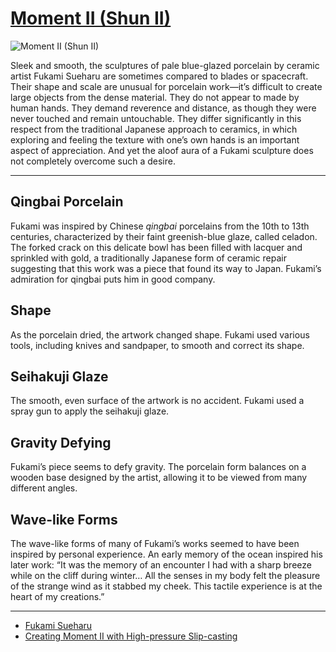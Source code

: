 # [Moment II (Shun II)](http://artstories.artsmia.org/#/o/118304)
![Moment II (Shun II)](http://api.artsmia.org/images/118304/large.jpg)

Sleek and smooth, the sculptures of pale blue-glazed porcelain by ceramic artist Fukami Sueharu are sometimes compared to blades or spacecraft. Their shape and scale are unusual for porcelain work—it’s difficult to create large objects from the dense material. They do not appear to made by human hands. They demand reverence and distance, as though they were never touched and remain untouchable. They differ significantly in this respect from the traditional Japanese approach to ceramics, in which exploring and feeling the texture with one’s own hands is an important aspect of appreciation. And yet the aloof aura of a Fukami sculpture does not completely overcome such a desire.

---

## Qingbai Porcelain

Fukami was inspired by Chinese *qingbai* porcelains from the 10th to 13th centuries, characterized by their faint greenish-blue glaze, called celadon. The forked crack on this delicate bowl has been filled with lacquer and sprinkled with gold, a traditionally Japanese form of ceramic repair suggesting that this work was a piece that found its way to Japan. Fukami’s admiration for qingbai puts him in good company.

## Shape

As the porcelain dried, the artwork changed shape. Fukami used various tools, including knives and sandpaper, to smooth and correct its shape.

## Seihakuji Glaze

The smooth, even surface of the artwork is no accident. Fukami used a spray gun to apply the seihakuji glaze.

## Gravity Defying

Fukami’s piece seems to defy gravity. The porcelain form balances on a wooden base designed by the artist, allowing it to be viewed from many different angles.  

## Wave-like Forms

The wave-like forms of many of Fukami’s works seemed to have been inspired by personal experience. An early memory of the ocean inspired his later work: “It was the memory of an encounter I had with a sharp breeze while on the cliff during winter… All the senses in my body felt the pleasure of the strange wind as it stabbed my cheek. This tactile experience is at the heart of my creations.” 

---

* [Fukami Sueharu](../stories/fukami-sueharu.md)
* [Creating Moment II with High-pressure Slip-casting](../stories/creating-moment-ii-with-high-pressure-slip-casting.md)

